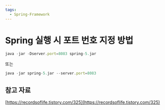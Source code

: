 ```yaml
---
tags:
  - Spring-Framework
---
```

# Spring 실행 시 포트 번호 지정 방법

```jsx
java -jar -Dserver.port=8083 spring-5.jar
```

또는

```jsx
java -jar spring-5.jar --server.port=8083
```

## 참고 자료

[https://recordsoflife.tistory.com/325](https://recordsoflife.tistory.com/325)